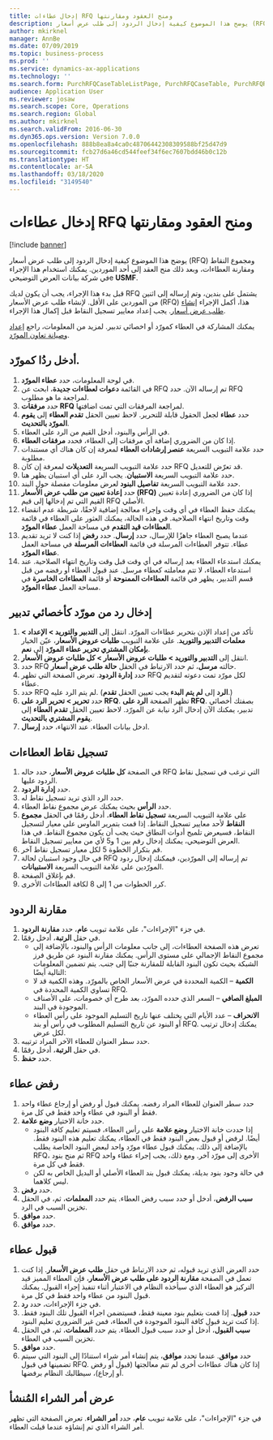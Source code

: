```yaml
---
title: إدخال عطاءات RFQ ومنح العقود ومقارنتها
description: يوضح هذا الموضوع كيفية إدخال الردود إلى طلب عرض أسعار (RFQ) ومجموع النقاط ومقارنة العطاءات، وبعد ذلك منح العقد إلى أحد الموردين.
author: mkirknel
manager: AnnBe
ms.date: 07/09/2019
ms.topic: business-process
ms.prod: ''
ms.service: dynamics-ax-applications
ms.technology: ''
ms.search.form: PurchRFQCaseTableListPage, PurchRFQCaseTable, PurchRFQReplyTable, PurchRFQCompare, PurchRFQEditLines, PurchRFQEditLinesParameters, PurchTable
audience: Application User
ms.reviewer: josaw
ms.search.scope: Core, Operations
ms.search.region: Global
ms.author: mkirknel
ms.search.validFrom: 2016-06-30
ms.dyn365.ops.version: Version 7.0.0
ms.openlocfilehash: 888b8ea8a4ca0c48706442308309588bf25d47d9
ms.sourcegitcommit: fcb27d6a46cd544feef34f6ec7607bdd46b0c12b
ms.translationtype: HT
ms.contentlocale: ar-SA
ms.lasthandoff: 03/18/2020
ms.locfileid: "3149540"
---
```

# <a name="enter-and-compare-rfq-bids-and-award-contracts"></a>إدخال عطاءات RFQ ومنح العقود ومقارنتها

[!include [banner](../../includes/banner.md)]

يوضح هذا الموضوع كيفية إدخال الردود إلى طلب عرض أسعار (RFQ) ومجموع النقاط ومقارنة العطاءات، وبعد ذلك منح العقد إلى أحد الموردين. يمكنك استخدام هذا الإجراء في شركة بيانات العرض التوضيحيe **USMF**.

قبل بدء هذا الإجراء، يجب أن يكون لديك RFQ يشتمل على بندين، وتم إرساله إلى اثنين من الموردين على الأقل. لإنشاء طلب عرض الأسعار (RFQ) هذا، أكمل الإجراء [إنشاء طلب عرض أسعار](create-request-quotation.md). يجب إعداد معايير تسجيل النقاط قبل إكمال هذا الإجراء.

يمكنك المشاركة في العطاء كمورّد أو اخصائي تدبير. لمزيد من المعلومات، راجع [إعداد وصيانة تعاون المورّد](../set-up-maintain-vendor-collaboration.md).

## <a name="enter-a-reply-as-a-vendor"></a>أدخل ردُا كمورّد.

1. في لوحة المعلومات، حدد **عطاء المورّد‬**.
2. في القائمة **دعوات لعطاءات جديدة‬**، ابحث عن RFQ تم إرساله الآن. حدد RFQ لمراجعة ما هو مطلوب.
3. حدد **مرفقات RFQ** لمراجعة المرفقات التي تمت اضافتها.
4. حدد **عطاء** لجعل الحقول قابلة للتحرير. لاحظ تعيين الحقل **تقدم العطاء** إلى **يقوم المورّد بالتحديث‬**.
5. في الرأس والبنود، أدخل القيم من الرد على العطاء.
6. إذا كان من الضروري إضافة أي مرفقات إلى العطاء، فحدد **مرفقات العطاء**.
7. حدد علامة التبويب السريعة **عنصر إرشادات العطاء‬‬** لمعرفة إن كان هناك أي مستندات مطلوبة.
8. حدد علامة التبويب السريعة **التعديلات** لمعرفة إن كان RFQ قد تعرّض للتعديل.
9. حدد علامة التبويب السريعة **الاستبيان‬**. يجب الرد على أي استبيان يظهر هنا.
10. حدد علامة التبويب السريعة **تفاصيل البنود** لعرض معلومات مفصلة حول البند.
11. حدد **إعادة تعيين من طلب عرض الأسعار (RFQ)‬** إذا كان من الضروري إعادة تعيين القيم التي تم إدخالها إلى قيم RFQ الأصلي.
12. يمكنك حفظ العطاء في أي وقت وإجراء معالجة إضافية لاحقًا، شريطة عدم انقضاء وقت وتاريخ انتهاء الصلاحية. في هذه الحالة، يمكنك العثور على العطاء في قائمة **العطاءات قيد التقدم‬** في مساحة العمل **عطاء المورّد‬**.
13. عندما يصبح العطاء جاهزًا للإرسال، حدد **إرسال**. حدد **رفض** إذا كنت لا تريد تقديم عطاء. تتوفر العطاءات المرسلة‬ في قائمة **العطاءات المرسلة‬** في مساحة العمل **عطاء المورّد‬**.  
14. يمكنك استدعاء العطاء بعد إرساله في أي وقت قبل وقت وتاريخ انتهاء الصلاحية. عند استدعاء العطاء، لا تتم معاملته كعطاء مرسل. عند قبول العطاء أو رفضه من قبل قسم التدبير، يظهر في قائمة **العطاءات الممنوحة‬** أو قائمة **العطاءات الخاسرة‬** في مساحة العمل **عطاء المورّد‬**.  

## <a name="enter-a-reply-from-a-vendor-as-a-procurement-professional"></a>إدخال رد من مورّد كأخصائي تدبير

1. تأكد من إعداد الإذن بتحرير عطاءات المورّد. انتقل إلى **التدبير والتوريد‬ \> الإعداد \> معلمات التدبير والتوريد**. على علامة التبويب **طلبات عروض الأسعار‬**، عيّن الخيار **بإمكان المشتري تحرير عطاء المورّد‬** إلى **نعم**.
2. انتقل إلى **التدبير والتوريد‬ \> طلبات عروض الأسعار \> كل طلبات عروض الأسعار**.
3. حدد RFQ حالته **مرسل**، ثم حدد الارتباط في الحقل **حالة طلب عرض أسعار**.
4. حدد **إدارة الردود**. تعرض الصفحة التي تظهر RFQ لكل مورّد تمت دعوته لتقديم عطاء.
5. حدد RFQ لم يتم الرد عليه. (يجب تعيين الحقل **تقدم‏‎ الرد** إلى **لم يتم البدء‬‬**.)
6. حدد **تحرير \> تحرير الرد على RFQ‬**. تظهر الصفحة **الرد على RFQ‬**. بصفتك أخصائي تدبير، يمكنك الآن إدخال الرد نيابة عن المورّد. لاحظ تعيين الحقل **تقدم العطاء** إلى **يقوم المشتري بالتحديث‬**.  
7. ادخل بيانات العطاء. عند الانتهاء، حدد **إرسال**.

## <a name="score-the-bids"></a>تسجيل نقاط العطاءات

1. في الصفحة **كل طلبات عروض الأسعار**، حدد حاله RFQ التي ترغب في تسجيل نقاط الردود عليها.
2. حدد **إدارة الردود**.
3. حدد الرد الذي تريد تسجيل نقاط له.
4. حدد **الرأس** بحيث يمكنك عرض مجموع نقاط العطاء.
5. على علامة التبويب السريعة **تسجيل نقاط العطاء‬**، أدخل رقمًا في الحقل **مجموع النقاط‬** لأحد معايير تسجيل النقاط. إذا قمت بتمرير الماوس على معيار لتسجيل النقاط، فسيعرض تلميح أدوات النطاق حيث يجب أن يكون مجموع النقاط. في هذا العرض التوضيحي، يمكنك إدخال رقم بين 1 و5 لأي من معايير تسجيل النقاط.  
6. قم بتكرار الخطوة 5 لكل معيار تسجيل نقاط آخر.
7. في حال وجود استبيان لحالة RFQ تم إرساله إلى المورّدين، فيمكنك إدخال ردود المورّدين على علامة التبويب السريعة **الاستبيانات‬**.
8. قم بإغلاق الصفحة.
9. كرر الخطوات من 1 إلى 8 لكافة العطاءات الأخرى.

## <a name="compare-the-replies"></a>مقارنة الردود

1. في جزء "الإجراءات"، على علامة تبويب **عام**، حدد **مقارنة الردود**.
2. في حقل **الرتبة**، أدخل رقمًا.  
    - تعرض هذه الصفحة العطاءات، إلى جانب معلومات الرأس والبنود، بالإضافة إلى مجموع النقاط الإجمالي على مستوى الرأس. يمكنك مقارنة البنود عن طريق فرز الشبكة بحيث تكون البنود القابلة للمقارنة جنبًا إلى جنب. يتم تضمين المعلومات التالية أيضًا:
    - **الكمية** – الكمية المحددة في عرض الأسعار الخاص بالمورّد. وهذه الكمية قد لا تساوي الكمية المحددة في RFQ.
    - **المبلغ الصافي** – السعر الذي حدده المورّد، بعد طرح أي خصومات، على الأصناف الموجودة في البند.
    - **الانحراف** – عدد الأيام التي يختلف عنها تاريخ التسليم الموجود على رأس العطاء أو البنود عن تاريخ التسليم المطلوب في رأس أو بند RFQ. يمكنك إدخال ترتيب لكل عرض.  
3. حدد سطر العنوان للعطاء الآخر المراد ترتيبه.
4. في حقل **الرتبة**، أدخل رقمًا.
5. حدد **حفظ**.

## <a name="reject-a-bid"></a>رفض عطاء

1. حدد سطر العنوان للعطاء المراد رفضه. يمكنك قبول أو رفض أو إرجاع عطاء واحد فقط أو البنود في عطاء واحد فقط في كل مرة.
2. حدد خانة الاختيار **وضع علامة‬**.  
    - إذا حددت خانة الاختيار **وضع علامة** على رأس العطاء، فسيتم تعليم كافة البنود أيضًا. لرفض أو قبول بعض البنود فقط في العطاء، يمكنك تعليم هذه البنود فقط. بالإضافة إلى ذلك، يمكنك قبول عطاء مورّد واحد لبعض البنود الخاصة يطلب RFQ، ثم منح بنود RFQ الأخرى إلى مورّد آخر. ومع ذلك، يجب إجراء عطاء واحد فقط في كل مرة.  
    - في حالة وجود بنود بديلة، يمكنك قبول بند العطاء الأصلي أو البديل الخاص به لكن ليس كلاهما.  
3. حدد **رفض**.
4. حدد **المعلمات**، ثم، في الحقل‏‎ **سبب الرفض**، أدخل أو حدد سبب رفض العطاء. يتم تخزين السبب في الرد.  
5. حدد **موافق**.
6. حدد **موافق**.

## <a name="accept-a-bid"></a>قبول عطاء

1. حدد العرض الذي تريد قبوله، ثم حدد الارتباط في حقل **طلب عرض الأسعار**. إذا كنت تعمل في الصفحة **مقارنة الردود على طلب عرض الأسعار**، فإن العطاء المميز قيد التركيز هو العطاء الذي سيأخذه النظام في الاعتبار أثناء تنفيذ إجراء القبول. يمكنك قبول البنود من عطاء واحد فقط في كل مرة.  
2. في جزء الإجراءات، حدد **رد**.
3. حدد **قبول**. إذا قمت بتعليم بنود معينة فقط، فسيتضمن اجراء القبول تلك البنود فقط. إذا كنت تريد قبول كافة البنود الموجودة في العطاء، فمن غير الضروري تعليم البنود.  
4. حدد **المعلمات**، ثم، في الحقل‏‎ **سبب القبول**، أدخل أو حدد سبب قبول العطاء. يتم تخزين السبب في العطاء.  
5. حدد **موافق**.
6. حدد **موافق**. عندما تحدد **موافق**، يتم إنشاء أمر شراء استنادًا إلى البنود التي سيتم تضمينها في قبول RFQ. إذا كان هناك عطاءات أخرى لم تتم معالجتها (قبول أو رفض أو إرجاع)، سيطالبك النظام برفضها.  

## <a name="view-the-purchase-order-that-is-generated"></a>عرض أمر الشراء المُنشأ

في جزء "الإجراءات"، على علامة تبويب **عام**، حدد **أمر الشراء**. تعرض الصفحة التي تظهر أمر الشراء الذي تم إنشاؤه عندما قبلت العطاء.
